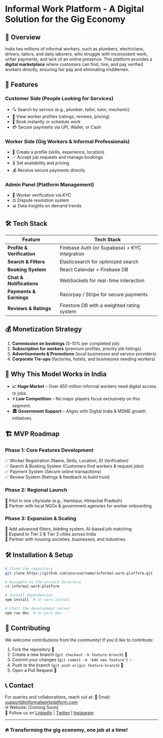 # Informal Work Platform - A Digital Solution for the Gig Economy

## 📌 Overview
India has millions of informal workers, such as plumbers, electricians, drivers, tailors, and daily laborers, who struggle with inconsistent work, unfair payments, and lack of an online presence. This platform provides a **digital marketplace** where customers can find, hire, and pay verified workers directly, ensuring fair pay and eliminating middlemen.

## 🚀 Features
### **Customer Side (People Looking for Services)**
- 🔍 Search by service (e.g., plumber, tailor, tutor, mechanic)
- 📜 View worker profiles (ratings, reviews, pricing)
- 📅 Book instantly or schedule work
- 💳 Secure payments via UPI, Wallet, or Cash

### **Worker Side (Gig Workers & Informal Professionals)**
- 📝 Create a profile (skills, experience, location)
- ✅ Accept job requests and manage bookings
- ⏳ Set availability and pricing
- 💰 Receive secure payments directly

### **Admin Panel (Platform Management)**
- 🔐 Worker verification via KYC
- ⚖️ Dispute resolution system
- 📊 Data insights on demand trends

## 🛠️ Tech Stack
| Feature                | Tech Stack                              |
|-----------------------|--------------------------------------|
| **Profile & Verification** | Firebase Auth (or Supabase) + KYC Integration |
| **Search & Filters**   | Elasticsearch for optimized search |
| **Booking System**     | React Calendar + Firebase DB       |
| **Chat & Notifications** | WebSockets for real-time interaction |
| **Payments & Earnings** | Razorpay / Stripe for secure payments |
| **Reviews & Ratings**  | Firestore DB with a weighted rating system |

## 💰 Monetization Strategy
1. **Commission on bookings** (5-10% per completed job)
2. **Subscription for workers** (premium profiles, priority job listings)
3. **Advertisements & Promotions** (local businesses and service providers)
4. **Corporate Tie-ups** (factories, hotels, and businesses needing workers)

## 📍 Why This Model Works in India
- **📈 Huge Market** – Over 450 million informal workers need digital access to jobs.
- **⚡ Low Competition** – No major players focus exclusively on this segment.
- **🏛️ Government Support** – Aligns with Digital India & MSME growth initiatives.

## 🏗️ MVP Roadmap
### **Phase 1: Core Features Development**
✅ Worker Registration (Name, Skills, Location, ID Verification)  
✅ Search & Booking System (Customers find workers & request jobs)  
✅ Payment System (Secure online transactions)  
✅ Review System (Ratings & feedback to build trust)  

### **Phase 2: Regional Launch**
📌 Pilot in one city/state (e.g., Hamirpur, Himachal Pradesh)  
📌 Partner with local NGOs & government agencies for worker onboarding  

### **Phase 3: Expansion & Scaling**
🚀 Add advanced filters, bidding system, AI-based job matching  
🚀 Expand to Tier 2 & Tier 3 cities across India  
🚀 Partner with housing societies, businesses, and industries  

## 🛠️ Installation & Setup
```sh
# Clone the repository
git clone https://github.com/yourusername/informal-work-platform.git

# Navigate to the project directory
cd informal-work-platform

# Install dependencies
npm install  # or yarn install

# Start the development server
npm run dev  # or yarn dev
```

## 🎯 Contributing
We welcome contributions from the community! If you'd like to contribute:
1. Fork the repository 🍴
2. Create a new branch (`git checkout -b feature-branch`) 🌿
3. Commit your changes (`git commit -m 'Add new feature'`) 💡
4. Push to the branch (`git push origin feature-branch`) 🚀
5. Open a Pull Request 📩

## 📞 Contact
For queries and collaborations, reach out at:
📧 Email: support@informalworkplatform.com  
🌐 Website: [Coming Soon]  
📱 Follow us on [LinkedIn](#) | [Twitter](#) | [Instagram](#)  

---

### 🔥 Transforming the gig economy, one job at a time!
